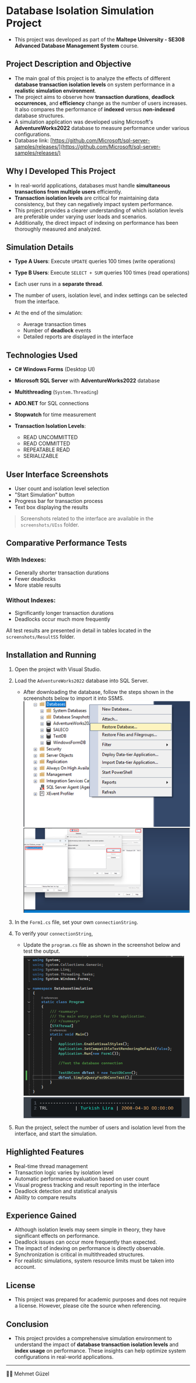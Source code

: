 # Database Isolation Simulation Project

* This project was developed as part of the **Maltepe University - SE308 Advanced Database Management System** course.

## Project Description and Objective

* The main goal of this project is to analyze the effects of different **database transaction isolation levels** on system performance in a **realistic simulation environment**.
* The project aims to observe how **transaction durations**, **deadlock occurrences**, and **efficiency** change as the number of users increases. It also compares the performance of **indexed** versus **non-indexed** database structures.
* A simulation application was developed using Microsoft's **AdventureWorks2022** database to measure performance under various configurations.
* Database link: [https://github.com/Microsoft/sql-server-samples/releases/](https://github.com/Microsoft/sql-server-samples/releases/)

## Why I Developed This Project

* In real-world applications, databases must handle **simultaneous transactions from multiple users** efficiently.
* **Transaction isolation levels** are critical for maintaining data consistency, but they can negatively impact system performance.
* This project provides a clearer understanding of which isolation levels are preferable under varying user loads and scenarios.
* Additionally, the direct impact of indexing on performance has been thoroughly measured and analyzed.

## Simulation Details

* **Type A Users**: Execute `UPDATE` queries 100 times (write operations)
* **Type B Users**: Execute `SELECT + SUM` queries 100 times (read operations)
* Each user runs in a **separate thread**.
* The number of users, isolation level, and index settings can be selected from the interface.
* At the end of the simulation:

  * Average transaction times
  * Number of **deadlock** events
  * Detailed reports are displayed in the interface

## Technologies Used

* **C# Windows Forms** (Desktop UI)
* **Microsoft SQL Server** with **AdventureWorks2022** database
* **Multithreading** (`System.Threading`)
* **ADO.NET** for SQL connections
* **Stopwatch** for time measurement
* **Transaction Isolation Levels**:

  * READ UNCOMMITTED
  * READ COMMITTED
  * REPEATABLE READ
  * SERIALIZABLE

## User Interface Screenshots

* User count and isolation level selection
* "Start Simulation" button
* Progress bar for transaction process
* Text box displaying the results

> Screenshots related to the interface are available in the `screenshots/UIss` folder.

## Comparative Performance Tests

### With Indexes:

* Generally shorter transaction durations
* Fewer deadlocks
* More stable results

### Without Indexes:

* Significantly longer transaction durations
* Deadlocks occur much more frequently

All test results are presented in detail in tables located in the `screenshots/ResultSS` folder.

## Installation and Running

1. Open the project with Visual Studio.
2. Load the `AdventureWorks2022` database into SQL Server.

   * After downloading the database, follow the steps shown in the screenshots below to import it into SSMS.
     ![](https://github.com/mehmettguzell/MyProjects/blob/main/Database_Isolation_Level/screenshots/DescriptionSS/Screenshot_1.png)
     ![](https://github.com/mehmettguzell/MyProjects/blob/main/Database_Isolation_Level/screenshots/DescriptionSS/Screenshot_2.png)
3. In the `Form1.cs` file, set your own `connectionString`.
4. To verify your `connectionString`,

   * Update the `program.cs` file as shown in the screenshot below and test the output.
     ![](https://github.com/mehmettguzell/MyProjects/blob/main/Database_Isolation_Level/screenshots/DescriptionSS/Screenshot_3.png)
     ![](https://github.com/mehmettguzell/MyProjects/blob/main/Database_Isolation_Level/screenshots/DescriptionSS/Screenshot_4.png)
5. Run the project, select the number of users and isolation level from the interface, and start the simulation.

## Highlighted Features

* Real-time thread management
* Transaction logic varies by isolation level
* Automatic performance evaluation based on user count
* Visual progress tracking and result reporting in the interface
* Deadlock detection and statistical analysis
* Ability to compare results

## Experience Gained

* Although isolation levels may seem simple in theory, they have significant effects on performance.
* Deadlock issues can occur more frequently than expected.
* The impact of indexing on performance is directly observable.
* Synchronization is critical in multithreaded structures.
* For realistic simulations, system resource limits must be taken into account.

## License

* This project was prepared for academic purposes and does not require a license. However, please cite the source when referencing.

## Conclusion

* This project provides a comprehensive simulation environment to understand the impact of **database transaction isolation levels** and **index usage** on performance. These insights can help optimize system configurations in real-world applications.

---

👨‍💻 Mehmet Güzel
